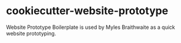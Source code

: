 # cookiecutter-website-prototype

Website Prototype Boilerplate is used by Myles Braithwaite as a quick website prototyping.
